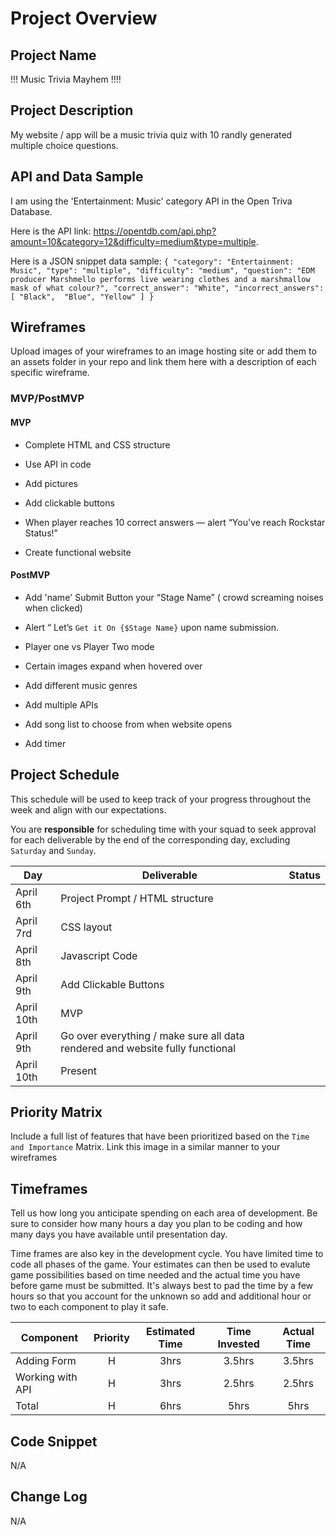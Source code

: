 # Project Overview


## Project Name

!!! Music Trivia Mayhem !!!!

## Project Description

My website / app will be a music trivia quiz with 10 randly generated multiple choice questions.

## API and Data Sample

I am using the 'Entertainment: Music' category API in the Open Triva Database.  

Here is the API link: https://opentdb.com/api.php?amount=10&category=12&difficulty=medium&type=multiple.  

Here is a JSON snippet data sample:
       `{
            "category": "Entertainment: Music",
            "type": "multiple",
            "difficulty": "medium",
            "question": "EDM producer Marshmello performs live wearing clothes and a marshmallow mask of what colour?",
            "correct_answer": "White",
            "incorrect_answers": [
                "Black", 
                "Blue",
                "Yellow"
            ]
        }`

## Wireframes

Upload images of your wireframes to an image hosting site or add them to an assets folder in your repo and link them here with a description of each specific wireframe.

### MVP/PostMVP


#### MVP 


- Complete HTML and CSS structure

- Use API in code

- Add pictures

- Add clickable buttons

- When player reaches 10 correct answers — alert “You've reach Rockstar Status!"

- Create functional website


#### PostMVP 

- Add 'name' Submit Button your “Stage Name” ( crowd screaming noises when clicked)

- Alert “ Let’s `Get it On {$Stage Name}` upon name submission.

- Player one vs Player Two mode

- Certain images expand when hovered over

- Add different music genres 

- Add multiple APIs

- Add song list to choose from when website opens

- Add timer


## Project Schedule

This schedule will be used to keep track of your progress throughout the week and align with our expectations.  

You are **responsible** for scheduling time with your squad to seek approval for each deliverable by the end of the corresponding day, excluding `Saturday` and `Sunday`.

|  Day | Deliverable | Status
|---|---| ---|
|April 6th| Project Prompt / HTML structure | 
|April 7rd| CSS layout  
|April 8th| Javascript Code
|April 9th| Add Clickable Buttons 
|April 10th| MVP | 
|April 9th| Go over everything / make sure all data rendered and website fully functional | 
|April 10th| Present | 

## Priority Matrix

Include a full list of features that have been prioritized based on the `Time and Importance` Matrix.  Link this image in a similar manner to your wireframes

## Timeframes

Tell us how long you anticipate spending on each area of development. Be sure to consider how many hours a day you plan to be coding and how many days you have available until presentation day.

Time frames are also key in the development cycle.  You have limited time to code all phases of the game.  Your estimates can then be used to evalute game possibilities based on time needed and the actual time you have before game must be submitted. It's always best to pad the time by a few hours so that you account for the unknown so add and additional hour or two to each component to play it safe.

| Component | Priority | Estimated Time | Time Invested | Actual Time |
| --- | :---: |  :---: | :---: | :---: |
| Adding Form | H | 3hrs| 3.5hrs | 3.5hrs |
| Working with API | H | 3hrs| 2.5hrs | 2.5hrs |
| Total | H | 6hrs| 5hrs | 5hrs |

## Code Snippet

N/A

## Change Log
 
 N/A
